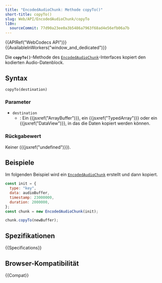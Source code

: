 ```yaml
---
title: "EncodedAudioChunk: Methode copyTo()"
short-title: copyTo()
slug: Web/API/EncodedAudioChunk/copyTo
l10n:
  sourceCommit: 77d90a23ee0a3b5486a7963f68ad4e56efb06a7b
---
```


{{APIRef("WebCodecs API")}}{{AvailableInWorkers("window_and_dedicated")}}

Die **`copyTo()`**-Methode des [`EncodedAudioChunk`](/de/docs/Web/API/EncodedAudioChunk)-Interfaces kopiert den kodierten Audio-Datenblock.

## Syntax

```js-nolint
copyTo(destination)
```

### Parameter

- `destination`
  - : Ein {{jsxref("ArrayBuffer")}}, ein {{jsxref("TypedArray")}} oder ein {{jsxref("DataView")}}, in das die Daten kopiert werden können.

### Rückgabewert

Keiner ({{jsxref("undefined")}}).

## Beispiele

Im folgenden Beispiel wird ein [`EncodedAudioChunk`](/de/docs/Web/API/EncodedAudioChunk) erstellt und dann kopiert.

```js
const init = {
  type: "key",
  data: audioBuffer,
  timestamp: 23000000,
  duration: 2000000,
};
const chunk = new EncodedAudioChunk(init);

chunk.copyTo(newBuffer);
```

## Spezifikationen

{{Specifications}}

## Browser-Kompatibilität

{{Compat}}
